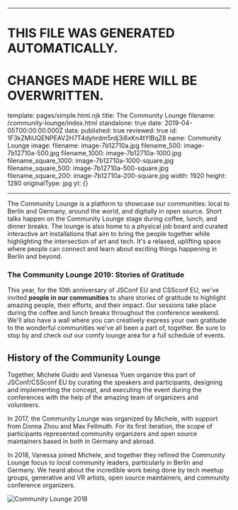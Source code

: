 ----

# THIS FILE WAS GENERATED AUTOMATICALLY.
# CHANGES MADE HERE WILL BE OVERWRITTEN.

template: pages/simple.html.njk
title: The Community Lounge
filename: /community-lounge/index.html
standalone: true
date: 2019-04-05T00:00:00.000Z
data:
  published: true
  reviewed: true
  id: 1F3kZMiUQENPEAV2H7T4dyhrdm5rdj3i6xKn4tYlBqZ8
  name: Community Lounge
  image:
    filename: image-7b12710a.jpg
    filename_500: image-7b12710a-500.jpg
    filename_1000: image-7b12710a-1000.jpg
    filename_square_1000: image-7b12710a-1000-square.jpg
    filename_square_500: image-7b12710a-500-square.jpg
    filename_square_200: image-7b12710a-200-square.jpg
    width: 1920
    height: 1280
    originalType: jpg
yt: {}

----


The Community Lounge is a platform to showcase our communities: local to Berlin
and Germany, around the world, and digitally in open source. Short talks happen
on the Community Lounge stage during coffee, lunch, and dinner breaks. The
lounge is also home to a physical job board and curated interactive art
installations that aim to bring the people together while highlighting the
intersection of art and tech. It's a relaxed, uplifting space where people can
connect and learn about exciting things happening in Berlin and beyond.

### The Community Lounge 2019: Stories of Gratitude 

This year, for the 10th anniversary of JSConf EU and CSSconf EU, we've invited
**people in our communities** to share stories of gratitude to highlight
amazing people, their efforts, and their impact. Our sessions take place during
the coffee and lunch breaks throughout the conference weekend. We'll also have
a wall where you can creatively express your own gratitude to the wonderful
communities we've all been a part of, together. Be sure to stop by and check
out our comfy lounge area for a full schedule of events.


## History of the Community Lounge

Together, Michele Guido and Vanessa Yuen organize this part of JSConf/CSSconf
EU by curating the speakers and participants, designing and implementing the
concept, and executing the event during the conferences with the help of the
amazing team of organizers and volunteers.

In 2017, the Community Lounge was organized by Michele, with support from Donna
Zhou and Max Fellmuth. For its first iteration, the scope of participants
represented community organizers and open source maintainers based in both in
Germany and abroad.

In 2018, Vanessa joined Michele, and together they refined the Community Lounge
focus to _local_ community leaders, particularly in Berlin and Germany. We
heard about the incredible work being done by tech meetup groups, generative
and VR artists, open source maintainers, and community conference organizers.

![Community Lounge 2018](contents:images/cms/image-7b12710a-1000.jpg)
